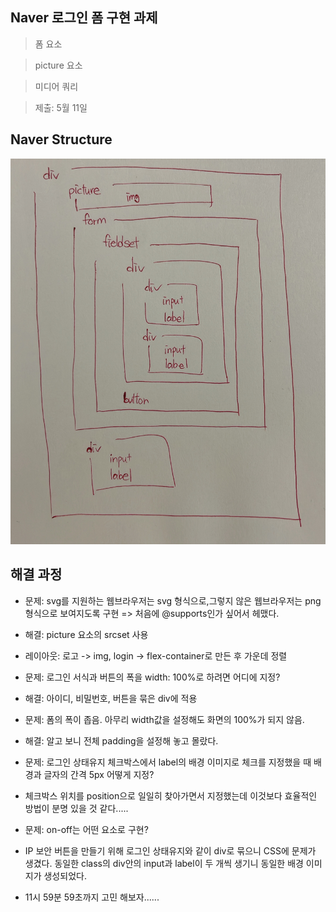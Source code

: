 ## Naver 로그인 폼 구현 과제

> 폼 요소

> picture 요소

> 미디어 쿼리

> 제출: 5월 11일

## Naver Structure

![네이버 과제 마크업](./naver_markup.jpg)

## 해결 과정

- 문제: svg를 지원하는 웹브라우저는 svg 형식으로,그렇지 않은 웹브라우저는 png 형식으로 보여지도록 구현 => 처음에 @supports인가 싶어서 헤맸다.

- 해결: picture 요소의 srcset 사용

- 레이아웃: 로고 -> img, login -> flex-container로 만든 후 가운데 정렬

- 문제: 로그인 서식과 버튼의 폭을 width: 100%로 하려면 어디에 지정?

- 해결: 아이디, 비밀번호, 버튼을 묶은 div에 적용

- 문제: 폼의 폭이 좁음. 아무리 width값을 설정해도 화면의 100%가 되지 않음.

- 해결: 알고 보니 전체 padding을 설정해 놓고 몰랐다.

- 문제: 로그인 상태유지 체크박스에서 label의 배경 이미지로 체크를 지정했을 때 배경과 글자의 간격 5px 어떻게 지정?

- 체크박스 위치를 position으로 일일히 찾아가면서 지정했는데 이것보다 효율적인 방법이 분명 있을 것 같다.....

- 문제: on-off는 어떤 요소로 구현?

- IP 보안 버튼을 만들기 위해 로그인 상태유지와 같이 div로 묶으니 CSS에 문제가 생겼다. 동일한 class의 div안의 input과 label이 두 개씩 생기니 동일한 배경 이미지가 생성되었다.

- 11시 59분 59초까지 고민 해보자......
